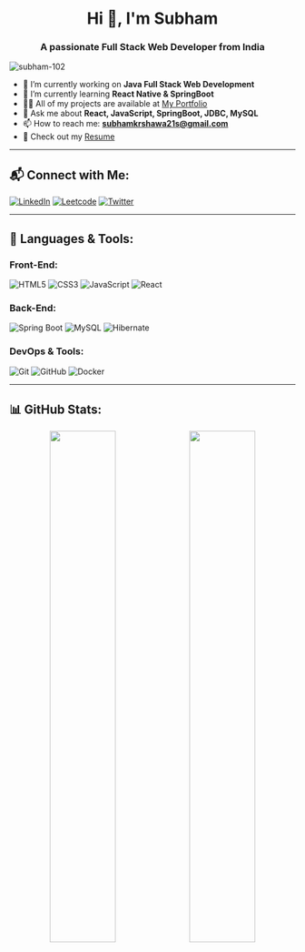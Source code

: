 <h1 align="center">Hi 👋, I'm Subham</h1>
<h3 align="center">A passionate Full Stack Web Developer from India</h3>

<p align="left"> <img src="https://komarev.com/ghpvc/?username=Subham-102&label=Profile%20views&color=0e75b6&style=flat" alt="subham-102" /> </p>

- 🔭 I’m currently working on **Java Full Stack Web Development**
- 🌱 I’m currently learning **React Native & SpringBoot**
- 👨‍💻 All of my projects are available at [My Portfolio](https://subham-102.github.io/Portfolio_website/)
- 💬 Ask me about **React, JavaScript, SpringBoot, JDBC, MySQL**
- 📫 How to reach me: **subhamkrshawa21s@gmail.com**
- 📄 Check out my [Resume](#)

---

## 📬 Connect with Me:
[![LinkedIn](https://img.shields.io/badge/LinkedIn-0077B5?style=for-the-badge&logo=linkedin&logoColor=white)](https://www.linkedin.com/in/subham-shaw-18550b271/)
[![Leetcode](https://img.shields.io/badge/LeetCode-FFA116?style=for-the-badge&logo=leetcode&logoColor=black)](https://leetcode.com/u/Subham_Shaw_102/)
[![Twitter](https://img.shields.io/badge/Twitter-1DA1F2?style=for-the-badge&logo=twitter&logoColor=white)](https://twitter.com/)

---

## 🧰 Languages & Tools:

### Front-End:
![HTML5](https://img.shields.io/badge/html5-%23E34F26.svg?style=for-the-badge&logo=html5&logoColor=white)
![CSS3](https://img.shields.io/badge/css3-%231572B6.svg?style=for-the-badge&logo=css3&logoColor=white)
![JavaScript](https://img.shields.io/badge/javascript-%23F7DF1E.svg?style=for-the-badge&logo=javascript&logoColor=black)
![React](https://img.shields.io/badge/react-%2361DAFB.svg?style=for-the-badge&logo=react&logoColor=black)

### Back-End:
![Spring Boot](https://img.shields.io/badge/Spring_Boot-%236DB33F.svg?style=for-the-badge&logo=spring-boot&logoColor=white)
![MySQL](https://img.shields.io/badge/MySQL-%2300f.svg?style=for-the-badge&logo=mysql&logoColor=white)
![Hibernate](https://img.shields.io/badge/Hibernate-%23459150.svg?style=for-the-badge&logo=hibernate&logoColor=white)


### DevOps & Tools:
![Git](https://img.shields.io/badge/git-%23F05032.svg?style=for-the-badge&logo=git&logoColor=white)
![GitHub](https://img.shields.io/badge/github-%23121011.svg?style=for-the-badge&logo=github&logoColor=white)
![Docker](https://img.shields.io/badge/docker-%230db7ed.svg?style=for-the-badge&logo=docker&logoColor=white)

---

## 📊 GitHub Stats:
<p align="center">
  <img width="48%" src="https://github-readme-stats.vercel.app/api?username=Subham-102&show_icons=true&theme=radical" />
  <img width="48%" src="https://github-readme-streak-stats.herokuapp.com/?user=Subham-102&theme=radical" />
</p>

